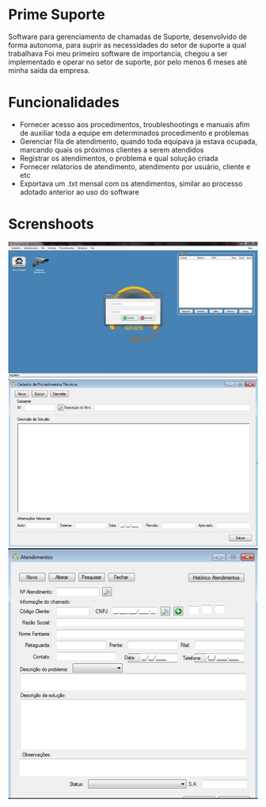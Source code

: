 # Prime Suporte
Software para gerenciamento de chamadas de Suporte, desenvolvido de forma autonoma, para suprir as necessidades do setor de suporte a qual trabalhava
Foi meu primeiro software de importancia, chegou a ser implementado e operar no setor de suporte, por pelo menos 6 meses até minha saída da empresa.

# Funcionalidades
* Fornecer acesso aos procedimentos, troubleshootings e manuais afim de auxiliar toda a equipe em determinados procedimento e problemas
* Gerenciar fila de atendimento, quando toda equipava ja estava ocupada, marcando quais os próximos clientes a serem atendidos
* Registrar os atendimentos, o problema e qual solução criada
* Fornecer relatorios de atendimento, atendimento por usuário, cliente e etc
* Exportava um .txt mensal com os atendimentos, similar ao processo adotado anterior ao uso do software

# Screnshoots
![Tela Inicial](https://github.com/edenilsonbila/PrimeSuporte/blob/main/Resources/Tela%20Inicial.png?raw=true)
![Cadastro de Procedimentos Técnicos](https://github.com/edenilsonbila/PrimeSuporte/blob/main/Resources/CadProcedimentos.png)
![Registrar Atendimento](https://github.com/edenilsonbila/PrimeSuporte/blob/main/Resources/RegAtendimento.png)

